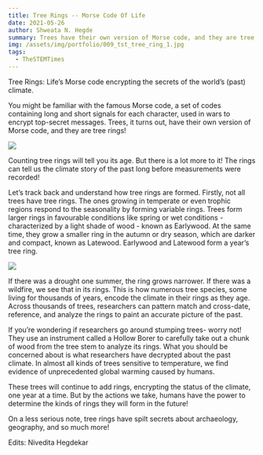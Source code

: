 ```yaml
---
title: Tree Rings -- Morse Code Of Life
date: 2021-05-26
author: Shweata N. Hegde
summary: Trees have their own version of Morse code, and they are tree rings!
img: /assets/img/portfolio/009_tst_tree_ring_1.jpg
tags:
  - TheSTEMTimes
---
```

Tree Rings: Life’s Morse code encrypting the secrets of the world’s (past) climate.

You might be familiar with the famous Morse code, a set of codes containing long and short signals for each character, used in wars to encrypt top-secret messages. Trees, it turns out, have their own version of Morse code, and they are tree rings!

<img src = '/assets/img/portfolio/009_tst_tree_ring_1.jpg'>

Counting tree rings will tell you its age. But there is a lot more to it! The rings can tell us the climate story of the past long before measurements were recorded!

Let’s track back and understand how tree rings are formed. Firstly, not all trees have tree rings. The ones growing in temperate or even trophic regions respond to the seasonality by forming variable rings. Trees form larger rings in favourable conditions like spring or wet conditions - characterized by a light shade of wood - known as Earlywood. At the same time, they grow a smaller ring in the autumn or dry season, which are darker and compact, known as Latewood. Earlywood and Latewood form a year’s tree ring.

<img src = '/static/img/portfolio/009_tst_tree_ring_2.jpg'>

If there was a drought one summer, the ring grows narrower. If there was a wildfire, we see that in its rings. This is how numerous tree species, some living for thousands of years, encode the climate in their rings as they age. Across thousands of trees, researchers can pattern match and cross-date, reference, and analyze the rings to paint an accurate picture of the past.

If you’re wondering if researchers go around stumping trees- worry not! They use an instrument called a Hollow Borer to carefully take out a chunk of wood from the tree stem to analyze its rings. What you should be concerned about is what researchers have decrypted about the past climate. In almost all kinds of trees sensitive to temperature, we find evidence of unprecedented global warming caused by humans.

These trees will continue to add rings, encrypting the status of the climate, one year at a time. But by the actions we take, humans have the power to determine the kinds of rings they will form in the future!

On a less serious note, tree rings have spilt secrets about archaeology, geography, and so much more!

Edits: Nivedita Hegdekar